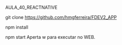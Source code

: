 AULA_40_REACTNATIVE

git clone https://github.com/hmgferreira/FDEV2_APP

npm install

npm start
Aperta w para executar no WEB.



